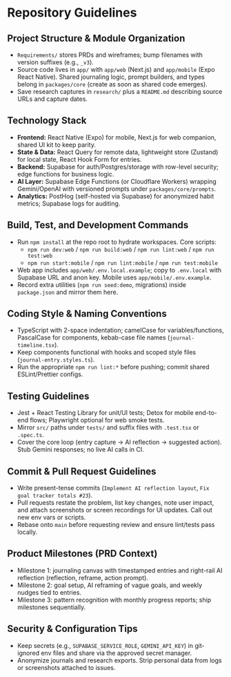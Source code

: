# Repository Guidelines

## Project Structure & Module Organization
- `Requirements/` stores PRDs and wireframes; bump filenames with version suffixes (e.g., `_v3`).
- Source code lives in `app/` with `app/web` (Next.js) and `app/mobile` (Expo React Native). Shared journaling logic, prompt builders, and types belong in `packages/core` (create as soon as shared code emerges).
- Save research captures in `research/` plus a `README.md` describing source URLs and capture dates.

## Technology Stack
- **Frontend:** React Native (Expo) for mobile, Next.js for web companion, shared UI kit to keep parity.
- **State & Data:** React Query for remote data, lightweight store (Zustand) for local state, React Hook Form for entries.
- **Backend:** Supabase for auth/Postgres/storage with row-level security; edge functions for business logic.
- **AI Layer:** Supabase Edge Functions (or Cloudflare Workers) wrapping Gemini/OpenAI with versioned prompts under `packages/core/prompts`.
- **Analytics:** PostHog (self-hosted via Supabase) for anonymized habit metrics; Supabase logs for auditing.

## Build, Test, and Development Commands
- Run `npm install` at the repo root to hydrate workspaces. Core scripts:
  - `npm run dev:web` / `npm run build:web` / `npm run lint:web` / `npm run test:web`
  - `npm run start:mobile` / `npm run lint:mobile` / `npm run test:mobile`
- Web app includes `app/web/.env.local.example`; copy to `.env.local` with Supabase URL and anon key. Mobile uses `app/mobile/.env.example`.
- Record extra utilities (`npm run seed:demo`, migrations) inside `package.json` and mirror them here.

## Coding Style & Naming Conventions
- TypeScript with 2-space indentation; camelCase for variables/functions, PascalCase for components, kebab-case file names (`journal-timeline.tsx`).
- Keep components functional with hooks and scoped style files (`journal-entry.styles.ts`).
- Run the appropriate `npm run lint:*` before pushing; commit shared ESLint/Prettier configs.

## Testing Guidelines
- Jest + React Testing Library for unit/UI tests; Detox for mobile end-to-end flows; Playwright optional for web smoke tests.
- Mirror `src/` paths under `tests/` and suffix files with `.test.tsx` or `.spec.ts`.
- Cover the core loop (entry capture → AI reflection → suggested action). Stub Gemini responses; no live AI calls in CI.

## Commit & Pull Request Guidelines
- Write present-tense commits (`Implement AI reflection layout`, `Fix goal tracker totals #23`).
- Pull requests restate the problem, list key changes, note user impact, and attach screenshots or screen recordings for UI updates. Call out new env vars or scripts.
- Rebase onto `main` before requesting review and ensure lint/tests pass locally.

## Product Milestones (PRD Context)
- Milestone 1: journaling canvas with timestamped entries and right-rail AI reflection (reflection, reframe, action prompt).
- Milestone 2: goal setup, AI reframing of vague goals, and weekly nudges tied to entries.
- Milestone 3: pattern recognition with monthly progress reports; ship milestones sequentially.

## Security & Configuration Tips
- Keep secrets (e.g., `SUPABASE_SERVICE_ROLE`, `GEMINI_API_KEY`) in git-ignored env files and share via the approved secret manager.
- Anonymize journals and research exports. Strip personal data from logs or screenshots attached to issues.
